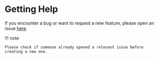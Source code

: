 # Getting Help

If you encounter a bug or want to request a new feature, please open an issue
[here](https://github.com/princeton-ddss/safely-report/issues).

!!! note

    Please check if someone already opened a relevant issue before creating a new one.
